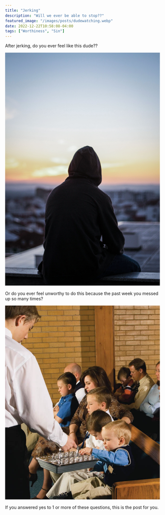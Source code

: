 ```yaml
---
title: "Jerking"
description: "Will we ever be able to stop??"
featured_image: "/images/posts/dudewatching.webp"
date: 2022-12-22T10:58:08-04:00
tags: ["Worthiness", "Sin"]
---
```






After jerking, do you ever feel like this dude??

![yo!!](/images/posts/sad.jpeg)



Or do you ever feel unworthy to do this because the past week you messed up so many times?

![yo!!](/images/posts/sacrament.jpg)


If you answered yes to 1 or more of these questions, this is the post for you.
